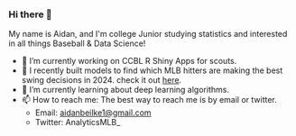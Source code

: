### Hi there 👋

My name is Aidan, and I'm college Junior studying statistics and interested in all things Baseball & Data Science!

- 🔭 I’m currently working on CCBL R Shiny Apps for scouts.
- 🌱 I recently built models to find which MLB hitters are making the best swing decisions in 2024. check it out [here](https://github.com/abeilke2002/Swing-Decision/tree/main).
- 🤔 I’m currently learning about deep learning algorithms.
- 📫 How to reach me: The best way to reach me is by email or twitter.
     - Email: aidanbeilke1@gmail.com
     - Twitter: AnalyticsMLB_

<!--
**abeilke2002/abeilke2002** is a ✨ _special_ ✨ repository because its `README.md` (this file) appears on your GitHub profile.

Here are some ideas to get you started:

- 🔭 I’m currently working on ...
- 🌱 I’m currently learning ...
- 👯 I’m looking to collaborate on ...
- 🤔 I’m looking for help with ...
- 💬 Ask me about ...
- 📫 How to reach me: ...
- 😄 Pronouns: ...
- ⚡ Fun fact: ...
-->
